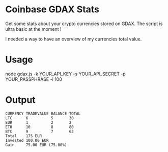 # Coinbase GDAX Stats
Get some stats about your crypto currencies stored on GDAX.
The script is ultra basic at the moment !

I needed a way to have an overview of my currencies total value.

# Usage
node gdax.js -k YOUR_API_KEY -s YOUR_API_SECRET -p YOUR_PASSPHRASE -i 100

# Output 

```
CURRENCY TRADEVALUE BALANCE TOTAL
LTC      6          5       30
EUR      1          2       2
ETH      10         8       80
BTC      9          7       63
Total    175 EUR
Invested 100.00 EUR
Gain     75.00 EUR (75.00%)
```
